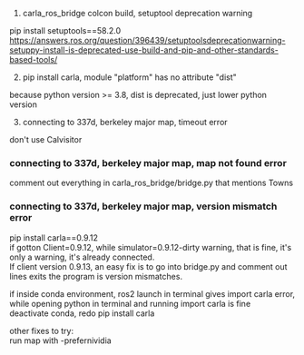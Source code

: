 1. carla_ros_bridge colcon build, setuptool deprecation warning

pip install setuptools==58.2.0 \
https://answers.ros.org/question/396439/setuptoolsdeprecationwarning-setuppy-install-is-deprecated-use-build-and-pip-and-other-standards-based-tools/


2. pip install carla, module "platform" has no attribute "dist" 

because python version >= 3.8, dist is deprecated, just lower python version


3. connecting to 337d, berkeley major map, timeout error

don't use Calvisitor

### connecting to 337d, berkeley major map, map not found error 
comment out everything in carla_ros_bridge/bridge.py that mentions Towns

### connecting to 337d, berkeley major map, version mismatch error 
pip install carla==0.9.12\
if gotton Client=0.9.12, while simulator=0.9.12-dirty warning, that is fine, it's only a warning, it's already connected. \
If client version 0.9.13, an easy fix is to go into bridge.py and comment out lines exits the program is version mismatches.


if inside conda environment, ros2 launch in terminal gives import carla error, while opening python in terminal and running import carla is fine \
deactivate conda, redo pip install carla

other fixes to try:\
run map with -prefernividia